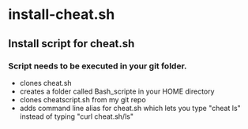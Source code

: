 # install-cheat.sh
## Install script for cheat.sh
### Script needs to be executed in your git folder.
+ clones cheat.sh
+ creates a folder called Bash_scripte in your HOME directory
+ clones cheatscript.sh from my git repo
+ adds command line alias for cheat.sh which lets you type "cheat ls" instead of typing "curl cheat.sh/ls"
